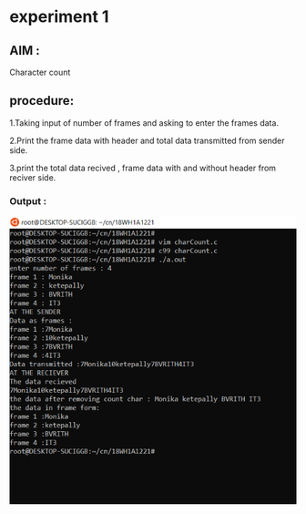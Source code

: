 # experiment 1
## AIM : 
 Character count
## procedure:
1.Taking input of number of frames and asking to enter the frames data. 

2.Print the frame data with header and total data transmitted from sender side.

3.print the total data recived , frame data with and without header from reciver side.

### Output :
![output](charCount.png)
